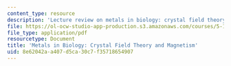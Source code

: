 ```yaml
---
content_type: resource
description: 'Lecture review on metals in biology: crystal field theory and magnetism.'
file: https://ol-ocw-studio-app-production.s3.amazonaws.com/courses/5-111-principles-of-chemical-science-fall-2008/8e62042aa407d5ca30c7f35718654907_bioex_lect29.pdf
file_type: application/pdf
resourcetype: Document
title: 'Metals in Biology: Crystal Field Theory and Magnetism'
uid: 8e62042a-a407-d5ca-30c7-f35718654907
---
```

